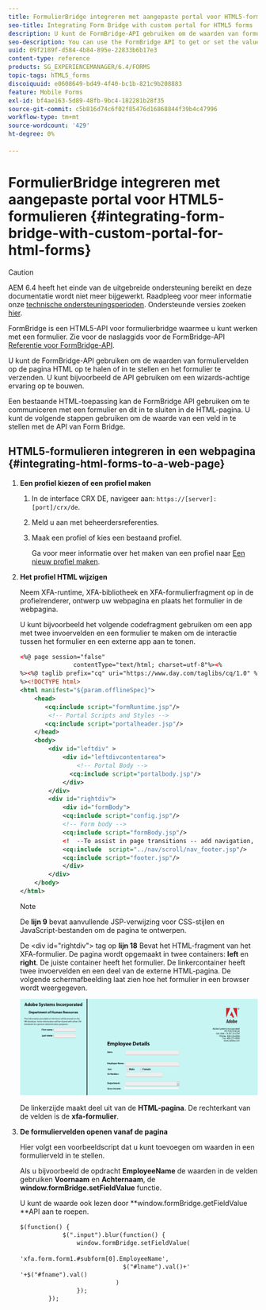 ```yaml
---
title: FormulierBridge integreren met aangepaste portal voor HTML5-formulieren
seo-title: Integrating Form Bridge with custom portal for HTML5 forms
description: U kunt de FormBridge-API gebruiken om de waarden van formuliervelden op de pagina HTML op te halen of in te stellen en het formulier te verzenden.
seo-description: You can use the FormBridge API to get or set the values of form fields from the HTML page and submit the form.
uuid: 09f2189f-d584-4b84-895e-22833b6b17e3
content-type: reference
products: SG_EXPERIENCEMANAGER/6.4/FORMS
topic-tags: hTML5_forms
discoiquuid: e0608649-bd49-4f40-bc1b-821c9b208883
feature: Mobile Forms
exl-id: bf4ae163-5d89-48fb-9bc4-182281b28f35
source-git-commit: c5b816d74c6f02f85476d16868844f39b4c47996
workflow-type: tm+mt
source-wordcount: '429'
ht-degree: 0%

---
```


# FormulierBridge integreren met aangepaste portal voor HTML5-formulieren {#integrating-form-bridge-with-custom-portal-for-html-forms}

>[!CAUTION]
>
>AEM 6.4 heeft het einde van de uitgebreide ondersteuning bereikt en deze documentatie wordt niet meer bijgewerkt. Raadpleeg voor meer informatie onze [technische ondersteuningsperioden](https://helpx.adobe.com/support/programs/eol-matrix.html). Ondersteunde versies zoeken [hier](https://experienceleague.adobe.com/docs/).

FormBridge is een HTML5-API voor formulierbridge waarmee u kunt werken met een formulier. Zie voor de naslaggids voor de FormBridge-API [Referentie voor FormBridge-API](/help/forms/using/form-bridge-apis.md).

U kunt de FormBridge-API gebruiken om de waarden van formuliervelden op de pagina HTML op te halen of in te stellen en het formulier te verzenden. U kunt bijvoorbeeld de API gebruiken om een wizards-achtige ervaring op te bouwen.

Een bestaande HTML-toepassing kan de FormBridge API gebruiken om te communiceren met een formulier en dit in te sluiten in de HTML-pagina. U kunt de volgende stappen gebruiken om de waarde van een veld in te stellen met de API van Form Bridge.

## HTML5-formulieren integreren in een webpagina {#integrating-html-forms-to-a-web-page}

1. **Een profiel kiezen of een profiel maken**

   1. In de interface CRX DE, navigeer aan: `https://[server]:[port]/crx/de`.
   1. Meld u aan met beheerdersreferenties.
   1. Maak een profiel of kies een bestaand profiel.

      Ga voor meer informatie over het maken van een profiel naar [Een nieuw profiel maken](/help/forms/using/custom-profile.md).

1. **Het profiel HTML wijzigen**

   Neem XFA-runtime, XFA-bibliotheek en XFA-formulierfragment op in de profielrenderer, ontwerp uw webpagina en plaats het formulier in de webpagina.

   U kunt bijvoorbeeld het volgende codefragment gebruiken om een app met twee invoervelden en een formulier te maken om de interactie tussen het formulier en een externe app aan te tonen.

   ```xml
   <%@ page session="false"
                  contentType="text/html; charset=utf-8"%><%
   %><%@ taglib prefix="cq" uri="https://www.day.com/taglibs/cq/1.0" %><%
   %><!DOCTYPE html>
   <html manifest="${param.offlineSpec}">
       <head>
          <cq:include script="formRuntime.jsp"/>
           <!-- Portal Scripts and Styles -->
          <cq:include script="portalheader.jsp"/> 
       </head>
       <body>
           <div id="leftdiv" >
               <div id="leftdivcontentarea">   
                   <!-- Portal Body -->
                 <cq:include script="portalbody.jsp"/>  
               </div>
           </div>
           <div id="rightdiv">
               <div id="formBody">
               <cq:include script="config.jsp"/>
               <!-- Form body -->
               <cq:include script="formBody.jsp"/>
               <!  --To assist in page transitions -- add navigation, based on scrolling -->
               <cq:include  script="../nav/scroll/nav_footer.jsp"/>
               <cq:include script="footer.jsp"/>
               </div>    
           </div>
       </body>
   </html>
   ```

   >[!NOTE]
   >
   >De **lijn 9** bevat aanvullende JSP-verwijzing voor CSS-stijlen en JavaScript-bestanden om de pagina te ontwerpen.
   >
   >De &lt;div id=&quot;rightdiv&quot;> tag op **lijn 18** Bevat het HTML-fragment van het XFA-formulier.
   De pagina wordt opgemaakt in twee containers: **left** en **right**. De juiste container heeft het formulier. De linkercontainer heeft twee invoervelden en een deel van de externe HTML-pagina.
   De volgende schermafbeelding laat zien hoe het formulier in een browser wordt weergegeven.

   ![portaal](assets/portal.jpg)

   De linkerzijde maakt deel uit van de **HTML-pagina**. De rechterkant van de velden is de **xfa-formulier**.

1. **De formuliervelden openen vanaf de pagina**

   Hier volgt een voorbeeldscript dat u kunt toevoegen om waarden in een formulierveld in te stellen.

   Als u bijvoorbeeld de opdracht **EmployeeName** de waarden in de velden gebruiken **Voornaam** en **Achternaam**, de **window.formBridge.setFieldValue** functie.

   U kunt de waarde ook lezen door **window.formBridge.getFieldValue **API aan te roepen.

   ```
   $(function() {
               $(".input").blur(function() {
                   window.formBridge.setFieldValue(
                               'xfa.form.form1.#subform[0].EmployeeName',
                                $("#lname").val()+' '+$("#fname").val()
                              )
                   });
           });
   ```
